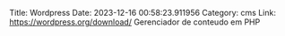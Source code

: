 Title: Wordpress
Date: 2023-12-16 00:58:23.911956
Category: cms
Link: https://wordpress.org/download/
Gerenciador de conteudo em PHP
